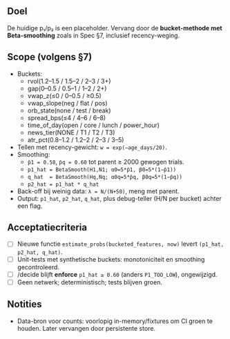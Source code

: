 ## Doel
De huidige p₁/p₂ is een placeholder. Vervang door de **bucket-methode met Beta-smoothing** zoals in Spec §7, inclusief recency-weging.

## Scope (volgens §7)
- Buckets:
  - rvol(1.2–1.5 / 1.5–2 / 2–3 / 3+)
  - gap(0–0.5 / 0.5–1 / 1–2 / 2+)
  - vwap_z(≤0 / 0–0.5 / ≥0.5)
  - vwap_slope(neg / flat / pos)
  - orb_state(none / test / break)
  - spread_bps(≤4 / 4–6 / 6–8)
  - time_of_day(open / core / lunch / power_hour)
  - news_tier(NONE / T1 / T2 / T3)
  - atr_pct(0.8–1.2 / 1.2–2 / 2–3 / 3–5)
- Tellen met recency-gewicht: `w = exp(−age_days/20)`.
- Smoothing:
  - `p̄1 = 0.58`, `p̄q = 0.60` tot parent ≥ 2000 gewogen trials.
  - `p1_hat = BetaSmooth(H1,N1; α0=5*p̄1, β0=5*(1−p̄1))`
  - `q_hat  = BetaSmooth(Hq,Nq; α0q=5*p̄q, β0q=5*(1−p̄q))`
  - `p2_hat = p1_hat * q_hat`
- Back-off bij weinig data: `λ = N/(N+50)`, meng met parent.
- Output: `p1_hat`, `p2_hat`, `q_hat`, plus debug-teller (H/N per bucket) achter een flag.

## Acceptatiecriteria
- [ ] Nieuwe functie `estimate_probs(bucketed_features, now)` levert `(p1_hat, p2_hat, q_hat)`.
- [ ] Unit-tests met synthetische buckets: monotoniciteit en smoothing gecontroleerd.
- [ ] /decide blijft **enforce** `p1_hat ≥ 0.60` (anders `P1_TOO_LOW`), ongewijzigd.
- [ ] Geen netwerk; deterministisch; tests blijven groen.

## Notities
- Data-bron voor counts: voorlopig in-memory/fixtures om CI groen te houden. Later vervangen door persistente store.
